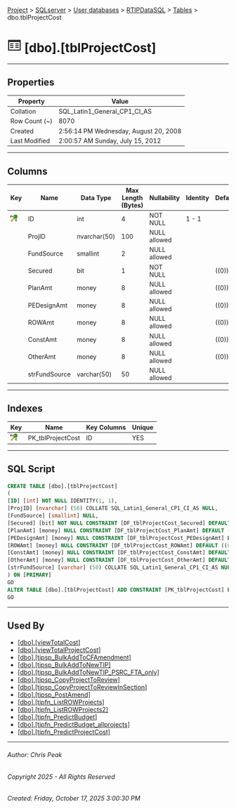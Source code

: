 #### 

[Project](../../../../index.md) > [SQLserver](../../../index.md) > [User databases](../../index.md) > [RTIPDataSQL](../index.md) > [Tables](Tables.md) > dbo.tblProjectCost

# ![Tables](../../../../Images/Table32.png) [dbo].[tblProjectCost]

---

## <a name="#properties"></a>Properties

| Property | Value |
|---|---|
| Collation | SQL_Latin1_General_CP1_CI_AS |
| Row Count (~) | 8070 |
| Created | 2:56:14 PM Wednesday, August 20, 2008 |
| Last Modified | 2:00:57 AM Sunday, July 15, 2012 |


---

## <a name="#columns"></a>Columns

| Key | Name | Data Type | Max Length (Bytes) | Nullability | Identity | Default |
|---|---|---|---|---|---|---|
| [![Cluster Primary Key PK_tblProjectCost: ID](../../../../Images/pkcluster.png)](#indexes) | ID | int | 4 | NOT NULL | 1 - 1 |  |
|  | ProjID | nvarchar(50) | 100 | NULL allowed |  |  |
|  | FundSource | smallint | 2 | NULL allowed |  |  |
|  | Secured | bit | 1 | NOT NULL |  | ((0)) |
|  | PlanAmt | money | 8 | NULL allowed |  | ((0)) |
|  | PEDesignAmt | money | 8 | NULL allowed |  | ((0)) |
|  | ROWAmt | money | 8 | NULL allowed |  | ((0)) |
|  | ConstAmt | money | 8 | NULL allowed |  | ((0)) |
|  | OtherAmt | money | 8 | NULL allowed |  | ((0)) |
|  | strFundSource | varchar(50) | 50 | NULL allowed |  |  |


---

## <a name="#indexes"></a>Indexes

| Key | Name | Key Columns | Unique |
|---|---|---|---|
| [![Cluster Primary Key PK_tblProjectCost: ID](../../../../Images/pkcluster.png)](#indexes) | PK_tblProjectCost | ID | YES |


---

## <a name="#sqlscript"></a>SQL Script

```sql
CREATE TABLE [dbo].[tblProjectCost]
(
[ID] [int] NOT NULL IDENTITY(1, 1),
[ProjID] [nvarchar] (50) COLLATE SQL_Latin1_General_CP1_CI_AS NULL,
[FundSource] [smallint] NULL,
[Secured] [bit] NOT NULL CONSTRAINT [DF_tblProjectCost_Secured] DEFAULT ((0)),
[PlanAmt] [money] NULL CONSTRAINT [DF_tblProjectCost_PlanAmt] DEFAULT ((0)),
[PEDesignAmt] [money] NULL CONSTRAINT [DF_tblProjectCost_PEDesignAmt] DEFAULT ((0)),
[ROWAmt] [money] NULL CONSTRAINT [DF_tblProjectCost_ROWAmt] DEFAULT ((0)),
[ConstAmt] [money] NULL CONSTRAINT [DF_tblProjectCost_ConstAmt] DEFAULT ((0)),
[OtherAmt] [money] NULL CONSTRAINT [DF_tblProjectCost_OtherAmt] DEFAULT ((0)),
[strFundSource] [varchar] (50) COLLATE SQL_Latin1_General_CP1_CI_AS NULL
) ON [PRIMARY]
GO
ALTER TABLE [dbo].[tblProjectCost] ADD CONSTRAINT [PK_tblProjectCost] PRIMARY KEY CLUSTERED ([ID]) ON [PRIMARY]
GO

```


---

## <a name="#usedby"></a>Used By

* [[dbo].[viewTotalCost]](../Views/dbo_viewTotalCost.md)
* [[dbo].[viewTotalProjectCost]](../Views/dbo_viewTotalProjectCost.md)
* [[dbo].[tipsp_BulkAddToCFAmendment]](../Programmability/Stored_Procedures/dbo_tipsp_BulkAddToCFAmendment.md)
* [[dbo].[tipsp_BulkAddToNewTIP]](../Programmability/Stored_Procedures/dbo_tipsp_BulkAddToNewTIP.md)
* [[dbo].[tipsp_BulkAddToNewTIP_PSRC_FTA_only]](../Programmability/Stored_Procedures/dbo_tipsp_BulkAddToNewTIP_PSRC_FTA_only.md)
* [[dbo].[tipsp_CopyProjectToReview]](../Programmability/Stored_Procedures/dbo_tipsp_CopyProjectToReview.md)
* [[dbo].[tipsp_CopyProjectToReviewInSection]](../Programmability/Stored_Procedures/dbo_tipsp_CopyProjectToReviewInSection.md)
* [[dbo].[tipsp_PostAmend]](../Programmability/Stored_Procedures/dbo_tipsp_PostAmend.md)
* [[dbo].[tipfn_ListROWProjects]](../Programmability/Functions/Table-valued_Functions/dbo_tipfn_ListROWProjects.md)
* [[dbo].[tipfn_ListROWProjects2]](../Programmability/Functions/Table-valued_Functions/dbo_tipfn_ListROWProjects2.md)
* [[dbo].[tipfn_PredictBudget]](../Programmability/Functions/Table-valued_Functions/dbo_tipfn_PredictBudget.md)
* [[dbo].[tipfn_PredictBudget_allprojects]](../Programmability/Functions/Table-valued_Functions/dbo_tipfn_PredictBudget_allprojects.md)
* [[dbo].[tipfn_PredictProjectCost]](../Programmability/Functions/Table-valued_Functions/dbo_tipfn_PredictProjectCost.md)


---

###### Author:  Chris Peak

###### Copyright 2025 - All Rights Reserved

###### Created: Friday, October 17, 2025 3:00:30 PM

